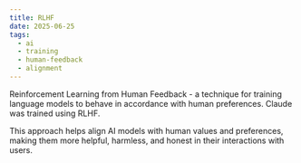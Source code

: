 ```yaml
---
title: RLHF
date: 2025-06-25
tags:
  - ai
  - training
  - human-feedback
  - alignment
---
```


Reinforcement Learning from Human Feedback - a technique for training language models to behave in accordance with human preferences. Claude was trained using RLHF.

This approach helps align AI models with human values and preferences, making them more helpful, harmless, and honest in their interactions with users.